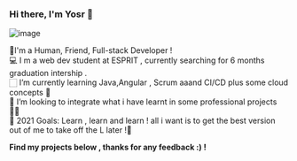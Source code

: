 ### Hi there, I'm Yosr 👋


![image](https://user-images.githubusercontent.com/57325844/137723382-ee9b612b-f12c-46e3-9f4d-02d551c0152c.png)


🧑I'm a Human, Friend, Full-stack Developer ! <br>
💻 I m a web dev student at ESPRIT , currently searching for 6 months graduation intership .<br>
🏻‍ I’m currently learning Java,Angular , Scrum aaand CI/CD plus some cloud concepts 💯 <br>
👯 I’m looking to integrate what i have learnt in some professional projects 💪🏽 <br>
🥅 2021 Goals: Learn , learn and learn ! all i want is to get the best version out of me to take off the L later !🌱<br>

<b> Find my projects below , thanks for any feedback :)  ! </B>
                         
                         
                                     
